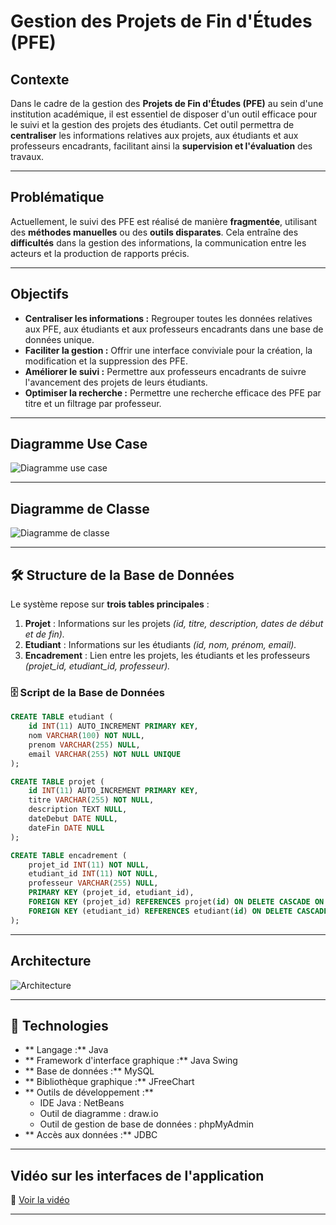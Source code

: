 #  Gestion des Projets de Fin d'Études (PFE)

##  Contexte

Dans le cadre de la gestion des **Projets de Fin d'Études (PFE)** au sein d'une institution académique, il est essentiel de disposer d'un outil efficace pour le suivi et la gestion des projets des étudiants. Cet outil permettra de **centraliser** les informations relatives aux projets, aux étudiants et aux professeurs encadrants, facilitant ainsi la **supervision et l'évaluation** des travaux.

---

##  Problématique

Actuellement, le suivi des PFE est réalisé de manière **fragmentée**, utilisant des **méthodes manuelles** ou des **outils disparates**. Cela entraîne des **difficultés** dans la gestion des informations, la communication entre les acteurs et la production de rapports précis.

---

##  Objectifs

-  **Centraliser les informations :** Regrouper toutes les données relatives aux PFE, aux étudiants et aux professeurs encadrants dans une base de données unique.
-  **Faciliter la gestion :** Offrir une interface conviviale pour la création, la modification et la suppression des PFE.
-  **Améliorer le suivi :** Permettre aux professeurs encadrants de suivre l'avancement des projets de leurs étudiants.
-  **Optimiser la recherche :** Permettre une recherche efficace des PFE par titre et un filtrage par professeur.

---

##  Diagramme Use Case

![Diagramme use case](src/images/useCase.png)

---

##  Diagramme de Classe

![Diagramme de classe](src/images/diagrammeClasse.png)

---

## 🛠 Structure de la Base de Données

Le système repose sur **trois tables principales** :

1.  **Projet** : Informations sur les projets *(id, titre, description, dates de début et de fin).*
2.  **Etudiant** : Informations sur les étudiants *(id, nom, prénom, email).*
3.  **Encadrement** : Lien entre les projets, les étudiants et les professeurs *(projet_id, etudiant_id, professeur).*

### 🗄 Script de la Base de Données

```sql
CREATE TABLE etudiant (
    id INT(11) AUTO_INCREMENT PRIMARY KEY,
    nom VARCHAR(100) NOT NULL,
    prenom VARCHAR(255) NULL,
    email VARCHAR(255) NOT NULL UNIQUE
);

CREATE TABLE projet (
    id INT(11) AUTO_INCREMENT PRIMARY KEY,
    titre VARCHAR(255) NOT NULL,
    description TEXT NULL,
    dateDebut DATE NULL,
    dateFin DATE NULL
);

CREATE TABLE encadrement (
    projet_id INT(11) NOT NULL,
    etudiant_id INT(11) NOT NULL,
    professeur VARCHAR(255) NULL,
    PRIMARY KEY (projet_id, etudiant_id),
    FOREIGN KEY (projet_id) REFERENCES projet(id) ON DELETE CASCADE ON UPDATE CASCADE,
    FOREIGN KEY (etudiant_id) REFERENCES etudiant(id) ON DELETE CASCADE ON UPDATE CASCADE
);
```

---

##  Architecture

![Architecture](src/images/archetecture.png)

---

## 🔧 Technologies

- ** Langage :** Java
- ** Framework d'interface graphique :** Java Swing
- ** Base de données :** MySQL
- ** Bibliothèque graphique :** JFreeChart
- ** Outils de développement :**
  -  IDE Java : NetBeans
  -  Outil de diagramme : draw.io
  -  Outil de gestion de base de données : phpMyAdmin
- ** Accès aux données :** JDBC

---

##  Vidéo sur les interfaces de l'application

🔗 [Voir la vidéo](https://github.com/user-attachments/assets/a7f188b7-c6f9-4046-b48c-512cdded63df)

---

